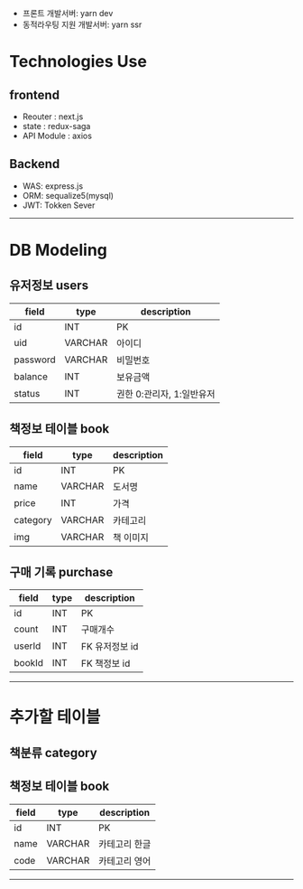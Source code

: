 - 프론트 개발서버:  yarn dev
- 동적라우팅 지원 개발서버:  yarn ssr

# Technologies Use
## frontend
- Reouter : next.js
- state : redux-saga
- API Module : axios

## Backend
- WAS: express.js
- ORM: sequalize5(mysql)
- JWT: Tokken Sever

--------------------------

# DB Modeling

## 유저정보 users
|field|type|description|
|--|--|--|
|id|INT|PK|
|uid|VARCHAR|아이디|
|password|VARCHAR|비밀번호|
|balance|INT|보유금액|
|status|INT|권한 0:관리자, 1:일반유저|

## 책정보 테이블 book
|field|type|description|
|--|--|--|
|id|INT|PK|
|name|VARCHAR|도서명|
|price|INT|가격|
|category|VARCHAR|카테고리|
|img|VARCHAR|책 이미지|

## 구매 기록 purchase
|field|type|description|
|--|--|--|
|id|INT|PK|
|count|INT|구매개수|
|userId|INT|FK 유저정보 id|
|bookId|INT|FK 책정보 id|

--------------------------

# 추가할 테이블

## 책분류 category
## 책정보 테이블 book
|field|type|description|
|--|--|--|
|id|INT|PK|
|name|VARCHAR|카테고리 한글|
|code|VARCHAR|카테고리 영어|

--------------------------